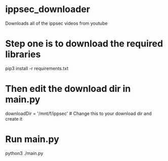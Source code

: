 # ippsec_downloader
Downloads all of the ippsec videos from youtube

# Step one is to download the required libraries
pip3 install -r requirements.txt

# Then edit the download dir in main.py
downloadDir = '/mnt/f/ippsec' # Change this to your download dir and create it

# Run main.py
python3 ./main.py
